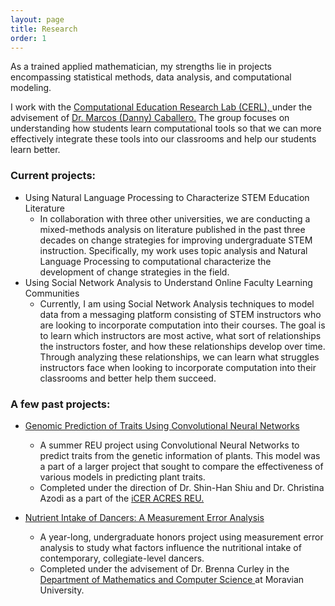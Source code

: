 ```yaml
---
layout: page
title: Research
order: 1
---
```

 As a trained applied mathematician, my strengths lie in projects encompassing statistical methods, data analysis, and computational modeling.

I work with the <a href="https://msu-cerl.github.io/" target = "_blank"> Computational Education Research Lab (CERL), </a> under the advisement of <a href="https://dannycaballero.info/" target = "_blank"> Dr. Marcos (Danny) Caballero.</a> The group focuses on understanding how students learn computational tools so that we can more effectively integrate these tools into our classrooms and help our students learn better. 

### Current projects:
* Using Natural Language Processing to Characterize STEM Education Literature
  * In collaboration with three other universities, we are conducting a mixed-methods analysis on literature published in the past three decades on change strategies for improving undergraduate STEM instruction. Specifically, my work uses topic analysis and Natural Language Processing to computational characterize the development of change strategies in the field. 
* Using Social Network Analysis to Understand Online Faculty Learning Communities
  * Currently, I am using Social Network Analysis techniques to model data from a messaging platform consisting of STEM instructors who are looking to incorporate computation into their courses. The goal is to learn which instructors are most active, what sort of relationships the instructors foster, and how these relationships develop over time. Through analyzing these relationships, we can learn what struggles instructors face when looking to incorporate computation into their classrooms and better help them succeed.
  


### A few past projects:

*  <a href="https://academic.oup.com/g3journal/article/9/11/3691/6026746" target = "_blank"> Genomic Prediction of Traits Using Convolutional Neural Networks </a>
    * A summer REU project using Convolutional Neural Networks to predict traits from the genetic information of plants. This model was a part of a larger project that sought to compare the effectiveness of various models in predicting plant traits.
    * Completed under the direction of Dr. Shin-Han Shiu and Dr. Christina Azodi as a part of the <a href="https://icer-acres.msu.edu/" target = "_blank"> iCER ACRES REU. </a>

*  <a href="files/Bolger_Final_Honors_Thesis_2020.pdf" target = "_blank"> Nutrient Intake of Dancers: A Measurement Error Analysis </a>
    * A year-long, undergraduate honors project using measurement error analysis to study what factors influence the nutritional intake of contemporary, collegiate-level dancers.
    * Completed under the advisement of Dr. Brenna Curley in the <a href="https://www.moravian.edu/mathematics" target = "_blank"> Department of Mathematics and Computer Science </a> at Moravian University.